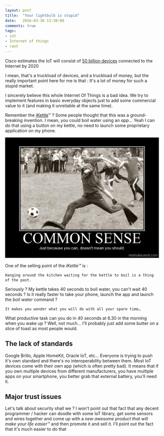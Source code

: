 ```yaml
---
layout: post
title:  "Your lightbulb is stupid"
date:   2016-03-30 13:30:00
comments: true
tags:
- iot
- Internet of things
- rant
---
```


Cisco estimates the IoT will consist of [50 billion devices](http://www.cisco.com/c/en/us/solutions/internet-of-things/overview.html) connected to the Internet by 2020

I mean, that's a truckload of devices, and a truckload of money, but the really important point here for me is that : It's a lot of money for such a stupid market.

I sincerely believe this whole Internet Of Things is a bad idea. We try to implement features in basic everyday objects just to add some commercial value to it (and making it unreliable at the same time).

Remember the [iKettle](http://smarter.am/ikettle/)™ ? Some people thought that this was a ground-breaking invention. I mean, you could boil water using an *app*... Yeah I can do that using a button on my kettle, no need to launch some proprietary application on my phone.

![Just Because you can, doesn't mean you should](/images/iot/1.jpg)

One of the selling point of the *iKettle™* is :

    Hanging around the kitchen waiting for the kettle to boil is a thing of the past.

Seriously ? My kettle takes 40 seconds to boil water, you can't wait 40 seconds ? Is it really faster to take your phone, launch the app and launch the *boil water* command ?

    It makes you wonder what you will do with all your spare time…

What productive task can you do in 40 seconds at 6.30 in the morning when you wake up ? Well, not much... I'll probably just add some butter on a slice of toast as most people would.

## The lack of standards

Google Brillo, Apple HomeKit, Oracle IoT, etc... Everyone is trying to push it's own standard and there's no interoperability between them. Most IoT devices come with their own app (which is often pretty bad). It means that if you own multiple devices from different manufacturers, you have multiple apps on your smartphone, you better grab that external battery, you'll need it.

## Major trust issues

Let's talk about security shall we ? I won't point out that fact that any decent programmer / hacker can doodle with some IoT library, get some sensors and wires together and come up with a *new awesome product that will make your life easier™* and then promote it and sell it. I'll point out the fact that it's much easier to do that
